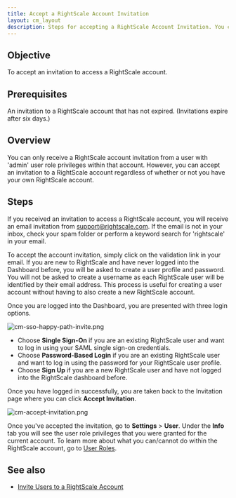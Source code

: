 ```yaml
---
title: Accept a RightScale Account Invitation
layout: cm_layout
description: Steps for accepting a RightScale Account Invitation. You can accept an invitation to a RightScale account regardless of whether or not you have your own RightScale account.
---
```

## Objective

To accept an invitation to access a RightScale account.

## Prerequisites

An invitation to a RightScale account that has not expired. (Invitations expire after six days.)

## Overview

You can only receive a RightScale account invitation from a user with 'admin' user role privileges within that account. However, you can accept an invitation to a RightScale account regardless of whether or not you have your own RightScale account.

## Steps

If you received an invitation to access a RightScale account, you will receive an email invitation from [support@rightscale.com](mailto:support@rightscale.com). If the email is not in your inbox, check your spam folder or perform a keyword search for 'rightscale' in your email.

To accept the account invitation, simply click on the validation link in your email. If you are new to RightScale and have never logged into the Dashboard before, you will be asked to create a user profile and password. You will not be asked to create a username as each RightScale user will be identified by their email address. This process is useful for creating a user account without having to also create a new RightScale account.

Once you are logged into the Dashboard, you are presented with three login options.

![cm-sso-happy-path-invite.png](/img/cm-sso-happy-path-invite.png)

* Choose **Single Sign-On** if you are an existing RightScale user and want to log in using your SAML single sign-on credentials.
* Choose **Password-Based Login** if you are an existing RightScale user and want to log in using the password for your RightScale user profile.
* Choose **Sign Up** if you are a new RightScale user and have not logged into the RightScale dashboard before.

Once you have logged in successfully, you are taken back to the Invitation page where you can click **Accept Invitation**.

![cm-accept-invitation.png](/img/cm-accept-invitation.png)

Once you've accepted the invitation, go to **Settings** > **User**. Under the **Info** tab you will see the user role privileges that you were granted for the current account. To learn more about what you can/cannot do within the RightScale account, go to [User Roles](/cm/ref/user_roles.html).

## See also

- [Invite Users to a RightScale Account](/cm/dashboard/settings/account/invite_users_to_a_rightscale_account.html)
